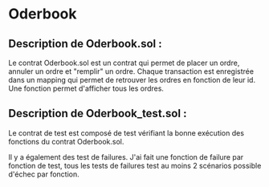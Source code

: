 # Oderbook

## Description de Oderbook.sol :

Le contrat Oderbook.sol est un contrat qui permet de placer un ordre, annuler un ordre et "remplir" un ordre. Chaque transaction est enregistrée dans un mapping qui permet de retrouver les ordres en fonction de leur id. Une fonction permet d'afficher tous les ordres.

## Description de Oderbook_test.sol :

Le contrat de test est composé de test vérifiant la bonne exécution des fonctions du contrat Oderbook.sol.

Il y a également des test de failures. J'ai fait une fonction de failure par fonction de test, tous les tests de failures test au moins 2 scénarios possible d'échec par fonction.